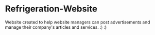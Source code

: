 # Refrigeration-Website
Website created to help website managers can post advertisements and manage their company's articles and services.
:) :)
